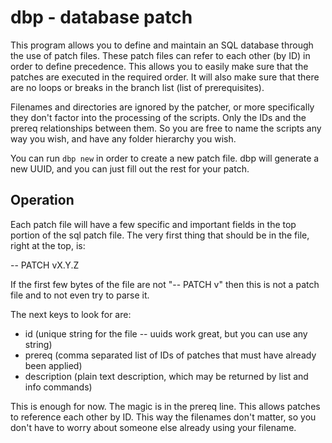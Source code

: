 # dbp - database patch

This program allows you to define and maintain an SQL database through the use of patch files. These patch files can refer to each other (by ID) in order to define precedence.  This allows you to easily make sure that the patches are executed in the required order.  It will also make sure that there are no loops or breaks in the branch list (list of prerequisites).

Filenames and directories are ignored by the patcher, or more specifically they don't factor into the processing of the scripts. Only the IDs and the prereq relationships between them. So you are free to name the scripts any way you wish, and have any folder hierarchy you wish.

You can run `dbp new` in order to create a new patch file. dbp will generate a new UUID, and you can just fill out the rest for your patch.


## Operation

Each patch file will have a few specific and important fields in the top portion of the sql patch file. The very first thing that should be in the file, right at the top, is:

  -- PATCH vX.Y.Z
 
 If the first few bytes of the file are not "-- PATCH v" then this is not a patch file and to not even try to parse it.

 The next keys to look for are:
 * id  (unique string for the file -- uuids work great, but you can use any string)
 * prereq (comma separated list of IDs of patches that must have already been applied)
 * description (plain text description, which may be returned by list and info commands)

 This is enough for now. The magic is in the prereq line. This allows patches to reference each other by ID. This way the filenames don't matter, so you don't have to worry about someone else already using your filename.



